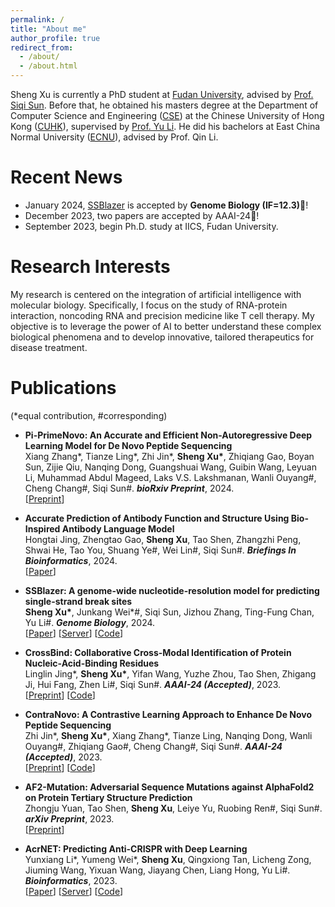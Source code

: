 ```yaml
---
permalink: /
title: "About me"
author_profile: true
redirect_from: 
  - /about/
  - /about.html
---
```



Sheng Xu is currently a PhD student at [Fudan University](https://www.fudan.edu.cn/en/), advised by [Prof. Siqi Sun](https://intersun.github.io/). Before that, he obtained his masters degree at the Department of Computer Science and Engineering ([CSE](https://www.cse.cuhk.edu.hk/)) at the Chinese University of Hong Kong ([CUHK](https://www.cuhk.edu.hk/english/index.html)), supervised by [Prof. Yu Li](https://liyu95.com/). He did his bachelors at East China Normal University ([ECNU](https://english.ecnu.edu.cn/)), advised by Prof. Qin Li.

Recent News
======
- January 2024, [SSBlazer](https://proj.cse.cuhk.edu.hk/aihlab/ssblazer/) is accepted by **Genome Biology (IF=12.3)**🎉!
- December 2023, two papers are accepted by AAAI-24🎉!
- September 2023, begin Ph.D. study at IICS, Fudan University.

Research Interests
======
My research is centered on the integration of artificial intelligence with molecular biology. Specifically, I focus on the study of RNA-protein interaction, noncoding RNA and precision medicine like T cell therapy. My objective is to leverage the power of AI to better understand these complex biological phenomena and to develop innovative, tailored therapeutics for disease treatment.

Publications 
======
(\*equal contribution, #corresponding)
- 	**Pi-PrimeNovo: An Accurate and Efficient Non-Autoregressive Deep Learning Model for De Novo Peptide Sequencing**  
    Xiang Zhang\*,  Tianze Ling\*, Zhi Jin\*, **Sheng Xu\***, Zhiqiang Gao, Boyan Sun, Zijie Qiu, Nanqing Dong, Guangshuai Wang, Guibin Wang, Leyuan Li, Muhammad Abdul Mageed, Laks V.S. Lakshmanan, Wanli Ouyang#, Cheng Chang#, Siqi Sun#.  ***bioRxiv Preprint***, 2024.  
    \[[Preprint](https://www.biorxiv.org/content/10.1101/2024.05.17.594647v1)\] 

- 	**Accurate Prediction of Antibody Function and Structure Using Bio-Inspired Antibody Language Model**  
    Hongtai Jing, Zhengtao Gao, **Sheng Xu**, Tao Shen, Zhangzhi Peng, Shwai He, Tao You, Shuang Ye#, Wei Lin#, Siqi Sun#. ***Briefings In Bioinformatics***, 2024.  
    \[[Paper](https://doi.org/10.1093/bib/bbae245)\] 
    
- 	**SSBlazer: A genome-wide nucleotide-resolution model for predicting single-strand break sites**  
    **Sheng Xu\***, Junkang Wei\*#, Siqi Sun, Jizhou Zhang, Ting-Fung Chan, Yu Li#. ***Genome Biology***, 2024.  
    \[[Paper](https://genomebiology.biomedcentral.com/articles/10.1186/s13059-024-03179-w)\] \[[Server](https://proj.cse.cuhk.edu.hk/aihlab/ssblazer/)\] \[[Code](https://github.com/sxu99/ssblazer)\]

- 	**CrossBind: Collaborative Cross-Modal Identification of Protein Nucleic-Acid-Binding Residues**  
    Linglin Jing\*, **Sheng Xu\***, Yifan Wang, Yuzhe Zhou, Tao Shen, Zhigang Ji, Hui Fang, Zhen Li#, Siqi Sun#. ***AAAI-24 (Accepted)***, 2023.  
    \[[Preprint](https://arxiv.org/abs/2312.12094)\]  \[[Code](https://github.com/BEAM-Labs/CrossBind)\]

- 	**ContraNovo: A Contrastive Learning Approach to Enhance De Novo Peptide Sequencing**  
    Zhi Jin\*, **Sheng Xu\***, Xiang Zhang\*, Tianze Ling, Nanqing Dong, Wanli Ouyang#, Zhiqiang Gao#, Cheng Chang#, Siqi Sun#. ***AAAI-24 (Accepted)***, 2023.  
    \[[Preprint](https://arxiv.org/abs/2312.11584)\]  \[[Code](https://github.com/BEAM-Labs/ContraNovo)\]


- 	**AF2-Mutation: Adversarial Sequence Mutations against AlphaFold2 on Protein Tertiary Structure Prediction**  
    Zhongju Yuan, Tao Shen, **Sheng Xu**, Leiye Yu, Ruobing Ren#, Siqi Sun#. ***arXiv Preprint***, 2023.  
    \[[Preprint](https://arxiv.org/abs/2305.08929)\] 

-   **AcrNET: Predicting Anti-CRISPR with Deep Learning**  
    Yunxiang Li\*, Yumeng Wei\*, **Sheng Xu**, Qingxiong Tan, Licheng Zong, Jiuming Wang, Yixuan Wang, Jiayang Chen, Liang Hong, Yu Li#. ***Bioinformatics***, 2023.  
    \[[Paper](https://doi.org/10.1093/bioinformatics/btad259)\] \[[Server](https://proj.cse.cuhk.edu.hk/aihlab/acrnet/)\] \[[Code](https://github.com/banma12956/AcrNET)\]
